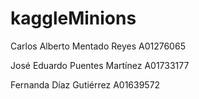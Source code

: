 # kaggleMinions
Carlos Alberto Mentado Reyes A01276065 

José Eduardo Puentes Martínez A01733177

Fernanda Díaz Gutiérrez A01639572
